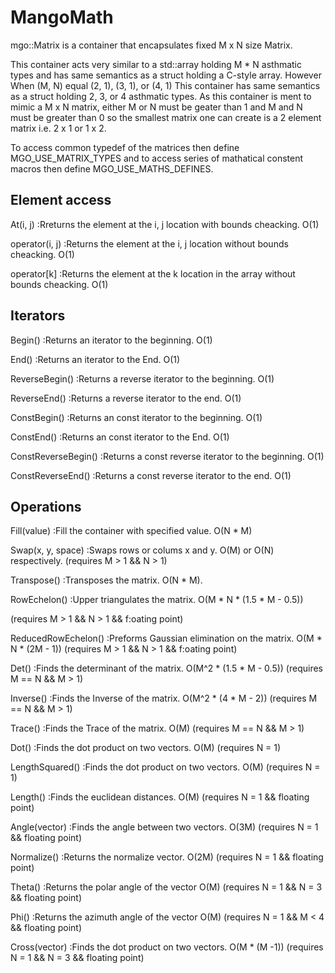 # MangoMath
mgo::Matrix is a container that encapsulates fixed M x N size Matrix.

This container acts very similar to a std::array holding M * N asthmatic types and has same semantics as a struct holding a C-style array. However When (M, N) equal (2, 1), (3, 1), or (4, 1) This container has same semantics as a struct holding 2, 3, or 4 asthmatic types. As this container is ment to mimic a M x N matrix, either M or N must be geater than 1 and M and N must be greater than 0 so the smallest matrix one can create is a 2 element matrix i.e. 2 x 1 or 1 x 2.

To access common typedef of the matrices then define MGO_USE_MATRIX_TYPES and to access series of mathatical constent macros then define MGO_USE_MATHS_DEFINES. 

Element access
--------------

  At(i, j)                                      :Rreturns the element at the i, j location with bounds cheacking. O(1)

  operator(i, j)                                :Returns the element at the i, j location without bounds cheacking. O(1)

  operator[k]                                   :Returns the element at the k location in the array without bounds cheacking. O(1)


Iterators
---------

  Begin()                                       :Returns an iterator to the beginning. O(1)
  
  End()                                         :Returns an iterator to the End. O(1)
  
  ReverseBegin()                                :Returns a reverse iterator to the beginning. O(1)
  
  ReverseEnd()                                  :Returns a reverse iterator to the end. O(1)
  
  ConstBegin()                                  :Returns an const iterator to the beginning. O(1)
  
  ConstEnd()                                    :Returns an const iterator to the End. O(1)
    
  ConstReverseBegin()                           :Returns a const reverse iterator to the beginning. O(1)
  
  ConstReverseEnd()                             :Returns a const reverse iterator to the end. O(1)
  
Operations
----------

  Fill(value)                                   :Fill the container with specified value. O(N * M)
  
  Swap(x, y, space)                             :Swaps rows or colums x and y. O(M) or O(N) respectively.
  (requires M > 1 && N > 1)
  
  Transpose()                                   :Transposes the matrix. O(N * M). 
  
  RowEchelon()                                  :Upper triangulates the matrix. O(M * N * (1.5 * M - 0.5))
  
  (requires M > 1 && N > 1 && f:oating point)
  
  ReducedRowEchelon()                           :Preforms Gaussian elimination on the matrix. O(M * N * (2M - 1))
  (requires M > 1 && N > 1 && f:oating point)

  Det()                                         :Finds the determinant of the matrix. O(M^2 * (1.5 * M - 0.5))
  (requires M == N && M > 1)

  Inverse()                                     :Finds the Inverse of the matrix. O(M^2 * (4 * M - 2))
  (requires M == N && M > 1)

  Trace()                                       :Finds the Trace of the matrix. O(M)
  (requires M == N && M > 1)
  
  Dot()                                         :Finds the dot product on two vectors. O(M)
  (requires N = 1)
  
  LengthSquared()                               :Finds the dot product on two vectors. O(M)
  (requires N = 1)
  
  Length()                                      :Finds the euclidean distances. O(M)
  (requires N = 1 && floating point)
  
  Angle(vector)                                 :Finds the angle between two vectors. O(3M)
  (requires N = 1 && floating point)
  
  Normalize()                                   :Returns the normalize vector. O(2M)
  (requires N = 1 && floating point)

  Theta()                                       :Returns the polar angle of the vector O(M)
  (requires N = 1 && N = 3 && floating point)
    
  Phi()                                         :Returns the azimuth angle of the vector O(M)
  (requires N = 1 && M < 4 && floating point)

  Cross(vector)                                 :Finds the dot product on two vectors. O(M * (M -1))
  (requires N = 1 && N = 3 && floating point)

  



